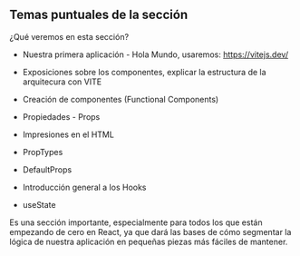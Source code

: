 ## Temas puntuales de la sección
¿Qué veremos en esta sección?

- Nuestra primera aplicación - Hola Mundo, usaremos: https://vitejs.dev/

- Exposiciones sobre los componentes, explicar la estructura de la arquitecura con VITE

- Creación de componentes (Functional Components)

- Propiedades - Props

- Impresiones en el HTML

- PropTypes

- DefaultProps

- Introducción general a los Hooks

- useState

Es una sección importante, especialmente para todos los que están empezando de cero en React, ya que dará las bases de cómo segmentar la lógica de nuestra aplicación en pequeñas piezas más fáciles de mantener.
